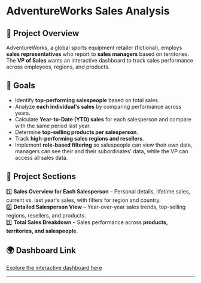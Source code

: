# AdventureWorks Sales Analysis

## 📌 Project Overview
AdventureWorks, a global sports equipment retailer (fictional), employs **sales representatives** who report to **sales managers** based on territories. The **VP of Sales** wants an interactive dashboard to track sales performance across employees, regions, and products.

## 🎯 Goals
- Identify **top-performing salespeople** based on total sales.
- Analyze **each individual's sales** by comparing performance across years.
- Calculate **Year-to-Date (YTD) sales** for each salesperson and compare with the same period last year.
- Determine **top-selling products per salesperson**.
- Track **high-performing sales regions and resellers**.
- Implement **role-based filtering** so salespeople can view their own data, managers can see their and their subordinates' data, while the VP can access all sales data.

## 📂 Project Sections
1️⃣ **Sales Overview for Each Salesperson** – Personal details, lifetime sales, current vs. last year's sales, with filters for region and country.  
2️⃣ **Detailed Salesperson View** – Year-over-year sales trends, top-selling regions, resellers, and products.  
3️⃣ **Total Sales Breakdown** – Sales performance across **products, territories, and salespeople**.

## 🌍 Dashboard Link
[Explore the interactive dashboard here](#)

---

